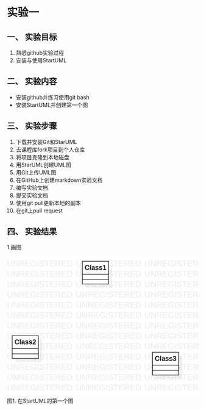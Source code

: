 # 实验一

## 一、 实验目标

1. 熟悉github实验过程
2. 安装与使用StartUML

## 二、 实验内容

- 安装github并练习使用git bash
- 安装StartUML并创建第一个图

## 三、 实验步骤

1. 下载并安装Git和StarUML
2. 去课程库fork项目到个人仓库
3. 将项目克隆到本地磁盘
4. 用StarUML创建UML图
5. 用Git上传UML图
6. 在GitHub上创建markdown实验文档
7. 编写实验文档
8. 提交实验文档
9. 使用git pull更新本地的副本
10. 在git上pull request

## 四、 实验结果

1.画图

![第一张UML类图](./model1.jpg)  
图1. 在StartUML的第一个图
